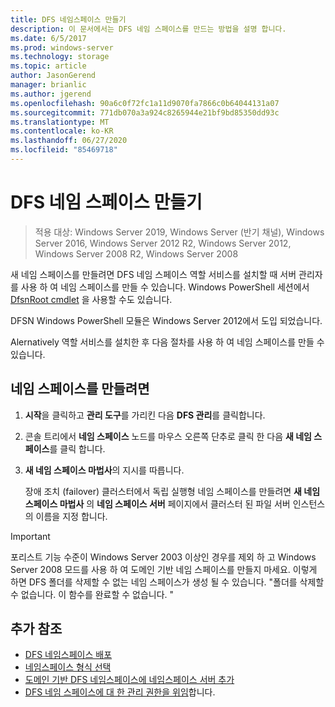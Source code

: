 ```yaml
---
title: DFS 네임스페이스 만들기
description: 이 문서에서는 DFS 네임 스페이스를 만드는 방법을 설명 합니다.
ms.date: 6/5/2017
ms.prod: windows-server
ms.technology: storage
ms.topic: article
author: JasonGerend
manager: brianlic
ms.author: jgerend
ms.openlocfilehash: 90a6c0f72fc1a11d9070fa7866c0b64044131a07
ms.sourcegitcommit: 771db070a3a924c8265944e21bf9bd85350dd93c
ms.translationtype: MT
ms.contentlocale: ko-KR
ms.lasthandoff: 06/27/2020
ms.locfileid: "85469718"
---
```

# <a name="create-a-dfs-namespace"></a>DFS 네임 스페이스 만들기

> 적용 대상: Windows Server 2019, Windows Server (반기 채널), Windows Server 2016, Windows Server 2012 R2, Windows Server 2012, Windows Server 2008 R2, Windows Server 2008

새 네임 스페이스를 만들려면 DFS 네임 스페이스 역할 서비스를 설치할 때 서버 관리자를 사용 하 여 네임 스페이스를 만들 수 있습니다. Windows PowerShell 세션에서 [DfsnRoot cmdlet](https://docs.microsoft.com/powershell/module/dfsn/new-dfsnroot) 을 사용할 수도 있습니다.

DFSN Windows PowerShell 모듈은 Windows Server 2012에서 도입 되었습니다.

Alernatively 역할 서비스를 설치한 후 다음 절차를 사용 하 여 네임 스페이스를 만들 수 있습니다.

## <a name="to-create-a-namespace"></a>네임 스페이스를 만들려면

1.  **시작**을 클릭하고 **관리 도구**를 가리킨 다음 **DFS 관리**를 클릭합니다.

2.  콘솔 트리에서 **네임 스페이스** 노드를 마우스 오른쪽 단추로 클릭 한 다음 **새 네임 스페이스**를 클릭 합니다.

3.  **새 네임 스페이스 마법사**의 지시를 따릅니다.

    장애 조치 (failover) 클러스터에서 독립 실행형 네임 스페이스를 만들려면 **새 네임 스페이스 마법사** 의 **네임 스페이스 서버** 페이지에서 클러스터 된 파일 서버 인스턴스의 이름을 지정 합니다.

> [!IMPORTANT]
> 포리스트 기능 수준이 Windows Server 2003 이상인 경우를 제외 하 고 Windows Server 2008 모드를 사용 하 여 도메인 기반 네임 스페이스를 만들지 마세요. 이렇게 하면 DFS 폴더를 삭제할 수 없는 네임 스페이스가 생성 될 수 있습니다. "폴더를 삭제할 수 없습니다. 이 함수를 완료할 수 없습니다. "

## <a name="additional-references"></a>추가 참조

-   [DFS 네임스페이스 배포](deploying-dfs-namespaces.md)
-   [네임스페이스 형식 선택](choose-a-namespace-type.md)
-   [도메인 기반 DFS 네임스페이스에 네임스페이스 서버 추가](add-namespace-servers-to-a-domain-based-dfs-namespace.md)
-   [DFS 네임 스페이스에 대 한 관리 권한을 위임](delegate-management-permissions-for-dfs-namespaces.md)합니다.


